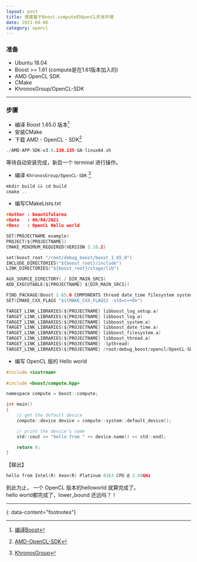 ```yaml
---
layout: post
title: 搭建基于Boost.compute的OpenCL开发环境
date: 2021-04-06
category: opencl
---
```


### 准备
* Ubuntu 18.04  
* Boost >= 1.61 (compute是在1.61版本加入的)  
* AMD OpenCL SDK  
* CMake  
* KhronosGroup/OpenCL-SDK  

***

### 步骤
* 编译 Boost 1.65.0 版本[^1]  
* 安装CMake  
* 下载 AMD - OpenCL - SDK[^2]  

```c
./AMD-APP-SDK-v3.0.130.135-GA-linux64.sh
``` 
等待自动安装完成，新启一个 terminal 进行操作。   
* 编译 `KhronosGroup/OpenCL-SDK` [^3]  

```c
mkdir build && cd build 
cmake ..
```

* 编写CMakeLists.txt  

```c
#Author : beautifularea
#Date   : 06/04/2021
#Desc   : OpenCL Hello world 

SET(PROJECTNAME example)
PROJECT(${PROJECTNAME})
CMAKE_MINIMUM_REQUIRED(VERSION 3.10.2)

set(boost_root "/root/debug_boost/boost_1_65_0")
INCLUDE_DIRECTORIES("${boost_root}/include")
LINK_DIRECTORIES("${boost_root}/stage/lib")

AUX_SOURCE_DIRECTORY(./ DIR_MAIN_SRCS)
ADD_EXECUTABLE(${PROJECTNAME} ${DIR_MAIN_SRCS})

FIND_PACKAGE(Boost 1.65.0 COMPONENTS thread date_time filesystem system log log_setup REQUIRED)
SET(CMAKE_CXX_FLAGS "${CMAKE_CXX_FLAGS} -std=c++0x")

TARGET_LINK_LIBRARIES(${PROJECTNAME} libboost_log_setup.a)
TARGET_LINK_LIBRARIES(${PROJECTNAME} libboost_log.a)
TARGET_LINK_LIBRARIES(${PROJECTNAME} libboost_system.a)
TARGET_LINK_LIBRARIES(${PROJECTNAME} libboost_date_time.a)
TARGET_LINK_LIBRARIES(${PROJECTNAME} libboost_filesystem.a)
TARGET_LINK_LIBRARIES(${PROJECTNAME} libboost_thread.a)
TARGET_LINK_LIBRARIES(${PROJECTNAME} -lpthread)
TARGET_LINK_LIBRARIES(${PROJECTNAME} /root/debug_boost/opencl/OpenCL-SDK/build/libOpenCL.so)
```

* 编写 OpenCL 版的 Hello world  

```c
#include <iostream>
  
#include <boost/compute.hpp>

namespace compute = boost::compute;

int main()
{
    // get the default device
    compute::device device = compute::system::default_device();

    // print the device's name
    std::cout << "hello from " << device.name() << std::endl;

    return 0;
}
```
【输出】  
```c
hello from Intel(R) Xeon(R) Platinum 8163 CPU @ 2.50GHz
```

到此为止， 一个 OpenCL 版本的helloworld 就算完成了。  
hello world都完成了，lower_bound 还远吗？！  

---
{: data-content="footnotes"}

[^1]: [编译Boost](http://beautifularea.cn/0042.html)  
[^2]: [AMD-OpenCL-SDK](https://sourceforge.net/projects/nicehashsgminerv5viptools/files/APP%20SDK%20A%20Complete%20Development%20Platform/)  
[^3]: [KhronosGroup](https://github.com/KhronosGroup/OpenCL-SDK)  